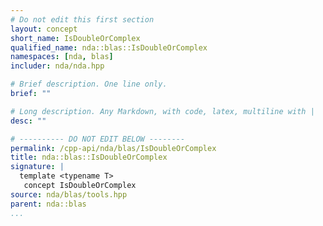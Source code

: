 ```yaml
---
# Do not edit this first section
layout: concept
short_name: IsDoubleOrComplex
qualified_name: nda::blas::IsDoubleOrComplex
namespaces: [nda, blas]
includer: nda/nda.hpp

# Brief description. One line only.
brief: ""

# Long description. Any Markdown, with code, latex, multiline with |
desc: ""

# ---------- DO NOT EDIT BELOW --------
permalink: /cpp-api/nda/blas/IsDoubleOrComplex
title: nda::blas::IsDoubleOrComplex
signature: |
  template <typename T>
   concept IsDoubleOrComplex
source: nda/blas/tools.hpp
parent: nda::blas
...
```



